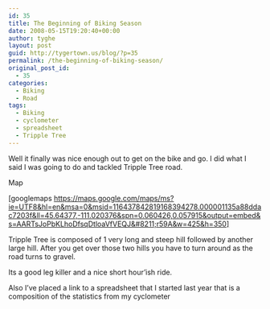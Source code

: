 ```yaml
---
id: 35
title: The Beginning of Biking Season
date: 2008-05-15T19:20:40+00:00
author: tyghe
layout: post
guid: http://tygertown.us/blog/?p=35
permalink: /the-beginning-of-biking-season/
original_post_id:
  - 35
categories:
  - Biking
  - Road
tags:
  - Biking
  - cyclometer
  - spreadsheet
  - Tripple Tree
---
```

Well it finally was nice enough out to get on the bike and go. I did what I said I was going to do and tackled Tripple Tree road.
  
Map
  
[googlemaps https://maps.google.com/maps/ms?ie=UTF8&hl=en&msa=0&msid=116437842819168394278.000001135a88ddac7203f&ll=45.64377,-111.020376&spn=0.060426,0.057915&output=embed&s=AARTsJoPbKLhoDfsqDtloaVfVEQJ&#8211;r59A&w=425&h=350]

Tripple Tree is composed of 1 very long and steep hill followed by another large hill. After you get over those two hills you have to turn around as the road turns to gravel.

Its a good leg killer and a nice short hour&#8217;ish ride.

Also I&#8217;ve placed a link to a spreadsheet that I started last year that is a composition of the statistics from my cyclometer
